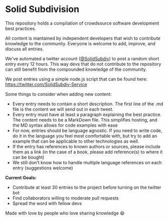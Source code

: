Solid Subdivision
=============================

This repository holds a compilation of crowdsource software development best practices. 

All content is mantained by independent developers that wish to contribute knowledge to the community. Everyone is welcome to add, improve, and discuss all entries. 

We've automated a twitter account ([@SolidSubdiv](https://twitter.com/SolidSubdiv)) to post a random short entry every 12 hours. This way devs that do not contribute to the repository can still benefit from the compounded knowledge of the community. 

We post entries using a simple node.js script that can be found here: https://twitter.com/SolidSubdiv-Service

Some things to consider when adding new content:

* Every entry needs to contain a short description. The first line of the .md file is the content we will send out in each tweet. 
* Every entry must have at least a paragraph explaining the best practice. The content needs to be a MarkDown file. This simplifies hosting, and the MD syntax allows for code examples with ease
* For now, entries should be language agnostic. If you need to write code, do it in the language you feel most comfortable with, but try to add an example that can be applicable to other technologies as well. 
* If the entry has references to known authors or sources, please include them as a link (in the case of a book, please add reference(s) to where it can be bought)
* We still don't know how to handle multiple language references on each entry (suggestions welcome)

**Current Goals:**

* Contribute at least 30 entries to the project before turning on the twitter bot
* Find collaborators willing to moderate pull requests
* Spread the word with fellow devs

Made with love by people who love sharing knowledge :laughing:
